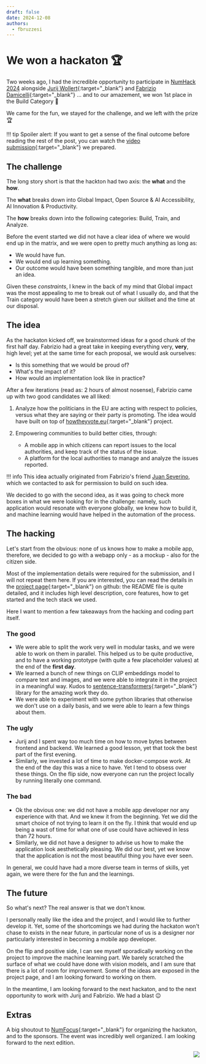 ```yaml
---
draft: false
date: 2024-12-08
authors:
  - fbruzzesi
---
```


# We won a hackaton 🏆

Two weeks ago, I had the incredible opportunity to participate in [NumHack 2024][num-hack] alongside [Jurij Wollert][jurij]{:target="_blank"} and [Fabrizio Damicelli][fabrizio]{:target="_blank"} ... and to our amazement, we won 1st place in the Build Category 🧱

We came for the fun, we stayed for the challenge, and we left with the prize 🏆

!!! tip
    Spoiler alert: If you want to get a sense of the final outcome before reading the rest of the post, you can watch the [video submission][video-submission]{:target="_blank"} we prepared.

<!-- more -->

## The challenge

The long story short is that the hackton had two axis: the **what** and the **how**.

The **what** breaks down into Global Impact, Open Source & AI Accessibility, AI Innovation & Productivity.

The **how** breaks down into the following categories: Build, Train, and Analyze.

Before the event started we did not have a clear idea of where we would end up in the matrix, and we were open to pretty much anything as long as:

* We would have fun.
* We would end up learning something.
* Our outcome would have been something tangible, and more than just an idea.

Given these _constraints_, I knew in the back of my mind that Global impact was the most appealing to me to break out of what I usually do, and that the Train category would have been a stretch given our skillset and the time at our disposal.

## The idea

As the hackaton kicked off, we brainstormed ideas for a good chunk of the first half day. Fabrizio had a great take in keeping everything very, **very**, high level; yet at the same time for each proposal, we would ask ourselves:

* Is this something that we would be proud of?
* What's the impact of it?
* How would an implementation look like in practice?

After a few iterations (read as: 2 hours of almost nosense), Fabrizio came up with two good candidates we all liked:

1. Analyze how the politicians in the EU are acting with respect to policies, versus what they are saying or their party is promoting. The idea would have built on top of [howtheyvote.eu][how-they-vote]{:target="_blank"} project.
2. Empowering communities to build better cities, through:

    * A mobile app in which citizens can report issues to the local authorities, and keep track of the status of the issue.
    * A platform for the local authorities to manage and analyze the issues reported.

!!! info
    This idea actually originated from Fabrizio's friend [Juan Severino][juan-severino], which we contacted to ask for permission to build on such idea.

We decided to go with the second idea, as it was going to check more boxes in what we were looking for in the challenge: namely, such application would resonate with everyone globally, we knew how to build it, and machine learning would have helped in the automation of the process.

## The hacking

Let's start from the obvious: none of us knows how to make a mobile app, therefore, we decided to go with a webapp only - as a mockup - also for the citizen side.

Most of the implementation details were required for the submission, and I will not repeat them here. If you are interested, you can read the details in the [project page][moin-moin-repo]{:target="_blank"} on github: the README file is quite detailed, and it includes high level description, core features, how to get started and the tech stack we used.

Here I want to mention a few takeaways from the hacking and coding part itself.

### The good

* We were able to split the work very well in modular tasks, and we were able to work on them in parallel. This helped us to be quite productive, and to have a working prototype (with quite a few placeholder values) at the end of the **first day**.
* We learned a bunch of new things on CLIP embeddings model to compare text and images, and we were able to integrate it in the project in a meaningful way. Kudos to [sentence-transformers][sentence-transformers]{:target="_blank"} library for the amazing work they do.
* We were able to experiment with some python libraries that otherwise we don't use on a daily basis, and we were able to learn a few things about them.

### The ugly

* Jurij and I spent way too much time on how to move bytes between frontend and backend. We learned a good lesson, yet that took the best part of the first evening.
* Similarly, we invested a lot of time to make docker-compose work. At the end of the day this was a nice to have. Yet I tend to obsess over these things. On the flip side, now everyone can run the project locally by running literally one command.

### The bad

* Ok the obvious one: we did not have a mobile app developer nor any experience with that. And we knew it from the beginning. Yet we did the smart choice of not trying to learn it on the fly. I think that would end up being a wast of time for what one of use could have achieved in less than 72 hours.
* Similarly, we did not have a designer to advise us how to make the application look aesthetically pleasing. We did our best, yet we know that the application is not the most beautiful thing you have ever seen.

In general, we could have had a more diverse team in terms of skills, yet again, we were there for the fun and the learnings.

## The future

So what's next? The real answer is that we don't know.

I personally really like the idea and the project, and I would like to further develop it. Yet, some of the shortcomings we had during the hackaton won't chase to exists in the near future, in particular none of us is a designer nor particularly interested in becoming a mobile app developer.

On the flip and positive side, I can see myself sporadically working on the project to improve the machine learning part. We barely scratched the surface of what we could have done with vision models, and I am sure that there is a lot of room for improvement. Some of the ideas are exposed in the project page, and I am looking forward to working on them.

In the meantime, I am looking forward to the next hackaton, and to the next opportunity to work with Jurij and Fabrizio. We had a blast 😉

## Extras

A big shoutout to [NumFocus][numfocus]{:target="_blank"} for organizing the hackaton, and to the sponsors. The event was incredibly well organized. I am looking forward to the next edition.

<img src="../../../../../images/written-by-human.svg" align="right">

[num-hack]: https://pydata.org/numhack
[jurij]: https://www.linkedin.com/in/jurij-wollert-2985a2207/
[fabrizio]: https://github.com/fabridamicelli
[how-they-vote]: https://howtheyvote.eu
[juan-severino]: https://www.xing.com/profile/Juan_Severino2
[moin-moin-repo]: https://github.com/FBruzzesi/moin-moin
[sentence-transformers]: https://github.com/UKPLab/sentence-transformers
[video-submission]: https://drive.google.com/file/d/1LdL8C3gbD0zsMX4-NNfKo68huBDYRFSP/view
[numfocus]: https://numfocus.org/
